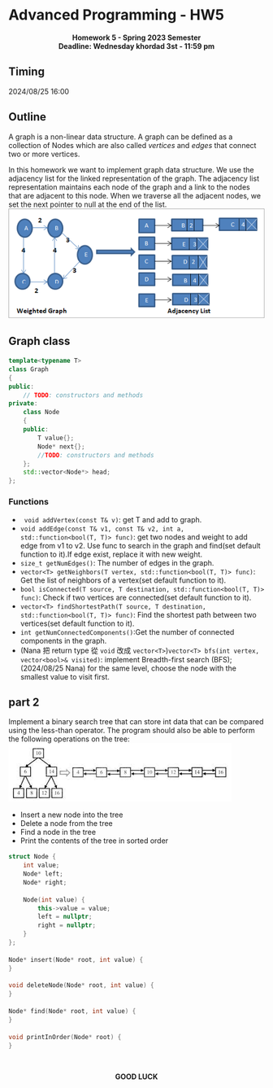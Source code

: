# Advanced Programming - HW5
<p  align="center"> <b>Homework 5 - Spring 2023 Semester <br> Deadline: Wednesday khordad 3st - 11:59 pm</b> </p>

## Timing
2024/08/25 16:00



## Outline
A graph is a non-linear data structure. A graph can be defined as a collection of Nodes which are also called *vertices* and *edges* that connect two or more vertices.

In this homework we want to implement graph data structure. We use the adjacency list for the linked representation of the graph. The adjacency list representation maintains each node of the graph and a link to the nodes that are adjacent to this node. When we traverse all the adjacent nodes, we set the next pointer to null at the end of the list.
![](./resources/graph.png)

## Graph class
```cpp
template<typename T>
class Graph
{
public:
    // TODO: constructors and methods
private:
    class Node
    {
    public:
        T value{};
        Node* next{};
        //TODO: constructors and methods
    };
    std::vector<Node*> head;
};
```
### Functions
- ` void addVertex(const T& v)`: get T and add to graph.
- `void addEdge(const T& v1, const T& v2, int a,  std::function<bool(T, T)> func)`: get two nodes and weight to add edge from v1 to v2. Use func to search in the graph and find(set default function to it).If edge exist, replace it with new weight.
- `size_t getNumEdges()`: The number of edges in the graph.
- `vector<T> getNeighbors(T vertex, std::function<bool(T, T)> func)`: Get the list of neighbors of a vertex(set default function to it).
- `bool isConnected(T source, T destination, std::function<bool(T, T)> func)`: Check if two vertices are connected(set default function to it).
- `vector<T> findShortestPath(T source, T destination, std::function<bool(T, T)> func)`: Find the shortest path between two vertices(set default function to it).
- `int getNumConnectedComponents()`:Get the number of connected components in the graph.
- (Nana 把 return type 從 `void` 改成 `vector<T>`)`vector<T> bfs(int vertex, vector<bool>& visited)`: implement Breadth-first search (BFS); (2024/08/25 Nana) for the same level, choose the node with the smallest value to visit first.
<!-- - `vector<T> topologicalSort()`: [_link_](https://en.wikipedia.org/wiki/Topological_sorting#:~:text=In%20computer%20science%2C%20a%20topological,before%20v%20in%20the%20ordering.) -->

## part 2
Implement a binary search tree that can store int data that can be compared using the less-than operator. The program should also be able to perform the following operations on the tree:
![](./resources/bin.jpeg)
- Insert a new node into the tree
- Delete a node from the tree
- Find a node in the tree
- Print the contents of the tree in sorted order

```cpp
struct Node {
    int value;
    Node* left;
    Node* right;

    Node(int value) {
        this->value = value;
        left = nullptr;
        right = nullptr;
    }
};

Node* insert(Node* root, int value) {
}

void deleteNode(Node* root, int value) {
}

Node* find(Node* root, int value) {
}

void printInOrder(Node* root) {
}
```
<br/>
<p  align="center"> <b>GOOD LUCK</b> </p>